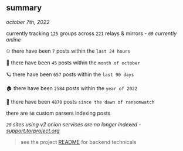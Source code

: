 
## summary
_october 7th, 2022_

currently tracking `125` groups across `221` relays & mirrors - _`69` currently online_

⏲ there have been `7` posts within the `last 24 hours`

🦈 there have been `45` posts within the `month of october`

🪐 there have been `657` posts within the `last 90 days`

🏚 there have been `2584` posts within the `year of 2022`

🦕 there have been `4870` posts `since the dawn of ransomwatch`

there are `58` custom parsers indexing posts

_`20` sites using v2 onion services are no longer indexed - [support.torproject.org](https://support.torproject.org/onionservices/v2-deprecation/)_

> see the project [README](https://github.com/joshhighet/ransomwatch#ransomwatch--) for backend technicals
